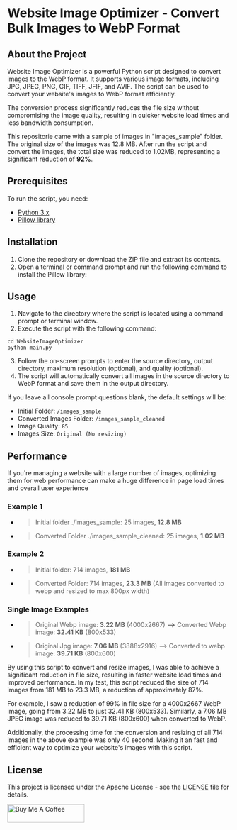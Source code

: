 # Website Image Optimizer - Convert Bulk Images to WebP Format

## About the Project
Website Image Optimizer is a powerful Python script designed to convert images to the WebP format. It supports various image formats, including JPG, JPEG, PNG, GIF, TIFF, JFIF, and AVIF. The script can be used to convert your website's images to WebP format efficiently. 

The conversion process significantly reduces the file size without compromising the image quality, resulting in quicker website load times and less bandwidth consumption.

This repositorie came with a sample of images in "images_sample" folder. The original size of the images was 12.8 MB. After run the script and convert the images, the total size was reduced to 1.02MB, representing a significant reduction of **92%**.

## Prerequisites
To run the script, you need:

- [Python 3.x](https://www.python.org/downloads/)
- [Pillow library](https://pillow.readthedocs.io/en/stable/installation.html)

## Installation
1. Clone the repository or download the ZIP file and extract its contents.
2. Open a terminal or command prompt and run the following command to install the Pillow library:


## Usage
1. Navigate to the directory where the script is located using a command prompt or terminal window.
2. Execute the script with the following command:
 ```
 cd WebsiteImageOptimizer
 python main.py
 ```
3. Follow the on-screen prompts to enter the source directory, output directory, maximum resolution (optional), and quality (optional).
4. The script will automatically convert all images in the source directory to WebP format and save them in the output directory.

If you leave all console prompt questions blank, the default settings will be:
- Initial Folder:  `/images_sample`
- Converted Images Folder: `/images_sample_cleaned`
- Image Quality: `85`
- Images Size: `Original (No resizing)`


## Performance

 If you're managing a website with a large number of images, optimizing them for web performance can make a huge difference in page load times and overall user experience

### Example 1
* > Initial folder ./images_sample: 25 images, **12.8 MB**
* > Converted Folder ./images_sample_cleaned: 25 images, **1.02 MB**

### Example 2
* > Initial folder: 714 images, **181 MB**
* > Converted Folder: 714 images, **23.3 MB** (All images converted to webp and resized to max 800px width)

### Single Image Examples
* > Original Webp image: **3.22 MB** (4000x2667) **-->** Converted Webp image: **32.41 KB** (800x533)
* > Original Jpg image: **7.06 MB** (3888x2916) --> Converted to webp image: **39.71 KB** (800x600)
  

<p>By using this script to convert and resize images, I was able to achieve a significant reduction in file size, resulting in faster website load times and improved performance. In my test, this script reduced the size of 714 images from 181 MB to 23.3 MB, a reduction of approximately 87%.</p>

<p>For example, I saw a reduction of 99% in file size for a 4000x2667 WebP image, going from 3.22 MB to just 32.41 KB (800x533). Similarly, a 7.06 MB JPEG image was reduced to 39.71 KB (800x600) when converted to WebP.</p>
  
<p>Additionally, the processing time for the conversion and resizing of all 714 images in the above example was only 40 second. Making it an fast and efficient way to optimize your website's images with this script.</p>
  

## License

This project is licensed under the Apache License - see the [LICENSE](LICENSE) file for details.

<a href="https://www.buymeacoffee.com/ascensao1" target="_blank"><img src="https://cdn.buymeacoffee.com/buttons/default-yellow.png" alt="Buy Me A Coffee" height="41" width="174"></a>